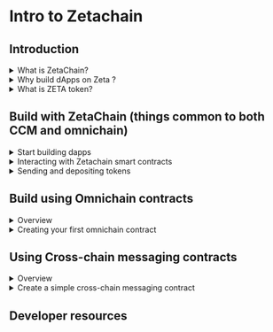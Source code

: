 # Intro to Zetachain


## Introduction

<details>
<summary>What is ZetaChain?</summary>
<br>
ZetaChain is the foundational, chain-agnostic backbone of the decentralized internet. It acts as a convergence point for various blockchains, including Ethereum and Bitcoin. ZetaChain enables omnichain functionality, supporting generic smart contracts and seamless messaging between different blockchains. By addressing the challenges of cross-chain interactions, it opens up the crypto and global financial ecosystem to a broader audience. ZetaChain envisions a fluid, multi-chain crypto ecosystem where users and developers can easily navigate and leverage the unique advantages of different blockchains for payments, DeFi, gaming, art, and more.
At its core, ZetaChain is a public omnichain blockchain that supports real, native cross-blockchain transactions with a complete toolkit for cross-chain messaging and general Omnichain Smart Contracts.
  
------
<h3>MCQs</h3>

**Question:What is the primary role of ZetaChain in the context of the decentralized internet?**

◻  A. Providing exclusive support for Ethereum transactions <br>
◻  B. Acting as a specialized gaming blockchain <br>
✅ C. Enabling omnichain functionality for cross-blockchain transactions <br>
◻  D. Focusing solely on Bitcoin-related smart contracts


-------
</details>

<details>
<summary>Why build dApps on Zeta ?</summary>
<br>

**1. Decentralized and public blockchain network:**

ZetaChain is built on the Cosmos SDK and Tendermint Consensus. Unlike many cross-chain solutions that rely on centralized trust models prone to exploits and hacks, ZetaChain operates as a Proof-of-Stake blockchain. This means that all transactions and activities on the chain, including cross-chain transactions, are fully transparent, verifiable, and operate in a trust-minimized manner.

**2. Hyper-connected nodes:**

ZetaChain's nodes have observers that monitor transactions on every connected chain. Through ZetaChain's TSS architecture, the network can sign and verify transactions on each connected chain, similar to how a wallet operates. These hyper-connected nodes provide a seamless omnichain environment, allowing developers to build novel and powerful cross-chain applications.

**3. Omnichain smart contracts:**

ZetaChain supports the native deployment of smart contracts that can read from and write to connected chains. It is the only public blockchain that offers this capability, opening up new possibilities for app development.

**4. Cross-chain message passing:**

Developers can easily pass messages (data and value) between chains and layers using simple function calls. By leveraging message passing, dApp developers can create robust cross-chain applications by implementing a few functions within their existing smart contracts.

**5. Managed external assets:**

ZetaChain's network and dApps built on top of it can manage assets and vaults of externally connected chains. This allows for the management of assets on any chain, similar to how a smart contract on a single chain manages assets. As a result, a dApp on ZetaChain can orchestrate and bring smart contract logic to any connected chain, including non-smart-contract chains like Bitcoin.


-------
<h3>MCQs</h3>

**Question:How does ZetaChain's use of the Tendermint Consensus and Proof-of-Stake differ from some cross-chain solutions?**

◻  A. It introduces a centralized trust model. <br>
◻  B. It relies on a Proof-of-Work blockchain <br>
◻  C. It minimizes hyper-connected nodes <br>
✅  D. It ensures fully transparent and verifiable transactions


<br>

**Question:What distinguishes ZetaChain's approach to cross-chain applications through hyper-connected nodes?**

◻  A. Limited connectivity with external chains <br>
✅ B. Utilization of TSS architecture for transaction signing <br>
◻  C. Exclusively supporting single-chain applications <br>
◻  D. Reliance on a centralized node model <br>

----------
</details>


<details>
<summary>What is ZETA token?</summary>
<br>
ZetaChain's coin, ZETA, serves multiple purposes within the ZetaChain ecosystem.
  
- ZETA is used as gas for ZetaChain’s omnichain smart contracts layer and internal transactions. With transactions like EIP 1559, some ZETA is burned over time.

- ZETA is used in core pools that the protocol uses to exchange for external ZRC-20 gas assets to pay for and write outbound transactions to external chains. ZRC-20 is a token standard integrated into ZetaChain's omnichain smart contract platform. At a high-level, ZRC-20 tokens are an extension of the standard ERC-20 tokens found in the Ethereum ecosystem, ZRC-20 tokens have the added ability to manage assets on all ZetaChain-connected chains. 

- ZETA is used as a cross-chain intermediary asset through messaging. When a cross-chain message is sent, a dApp/user attaches ZETA in his message to represent value and to pay for all gas and transaction fees in a single bundle. ZETA is also exchanged on the core pools to pay for outbound gas.
  
- Users can conveniently pay for ZetaChain's cross-chain service and gas fees on the destination chain using ZETA in a single step or bundle.

-------
<h3>MCQs</h3>
<br>
**Question: What are the primary use cases of ZETA within the ZetaChain ecosystem?**

◻  A. Solely used for gas in external transactions <br>
◻  B. Exclusively burned over time in internal transactions <br>
✅ C. Multi-purpose, including gas for smart contracts, exchange in core pools, and as a cross-chain intermediary asset <br>
◻  D. Limited to managing assets on ZetaChain-connected chains
-------

</details>

## Build with ZetaChain (things common to both CCM and omnichain)
<details>
<summary> Start building dapps </summary>
<br>
ZetaChain is a Proof of Stake (PoS) blockchain developed using the Cosmos SDK and Tendermint Core consensus engine. This design choice allows ZetaChain to benefit from fast block times and instant finality.

ZetaChain includes an Ethereum Virtual Machine (EVM) compatible execution layer called zEVM. In addition to supporting all EVM features and standard interactions (such as contract creation, contract interaction, and contract composition), zEVM offers two unique capabilities:

- Contracts on zEVM can be called from external chains.
- Contracts on zEVM can generate outbound transactions on external chains.

These two features make zEVM a versatile programmable platform, enabling cross-chain transactions that can modify states across different chains in a single step.

When developing on ZetaChain, you create zEVM contracts. While these contracts can be standard Solidity contracts, to fully utilize ZetaChain's capabilities, they should adhere to specific interfaces. These interfaces, unique to ZetaChain, facilitate interaction with externally connected blockchains.

ZetaChain provides two methods for developing dApps: omnichain contracts and cross-chain message passing.

</details>

<details>
<summary> Interacting with Zetachain smart contracts </summary>
<br>

This ZetaChain smart contract template will help you to setup your dApp quickly. In order to begin, git clone the below repository.

```git clone https://github.com/zeta-chain/template```


This template uses Hardhat to compile, test, and deploy contracts. It also imports @zetachain/toolkit that provides a useful set of utilities for creating contracts, querying balances, tracking cross-chain transactions, accessing the faucet, and more. The template exposes most of the features available in the toolkit through Hardhat tasks.

1. Generating a Random Wallet
To generate a random wallet:

```npx hardhat account --save```

This command generates a random wallet, prints information about the wallet to the terminal, and saves the private key to a .env file to make it accessible to Hardhat. If you don't want to save the wallet (for example, if you just need an address to send tokens to for testing purposes), you can run the command without the --save flag.

If you already have a private key or a mnemonic you want to import, you can use the --recover flag:

```npx hardhat account --save --recover``` 

The account command will prompt you for a private key or a mnemonic, print the derived addresses and save the private key into the .env file.

The account command shows derived addresses in hexacecimal (for EVM-based chains), bech32 with zeta prefix for ZetaChain, and bech32 for Bitcoin.

2. Querying for Token Balances
To query for token balances:

```npx hardhat balances```

This command queries token balances for the account address derived from the private key specified in the ```.env```. If you need to query for balances as part of a script, you can also use a --json flag to output the balances in JSON format:

```npx hardhat balances --json```

If you want to query for token balances for a different account, you can use the --address flag:

```npx hardhat balances --address ADDRESS```

The balances command supports querying for native gas tokens, wrapped ZETA on all connected chains as well as ZetaChain, ZRC-20 tokens, and BTC on Bitcoin.

3. Requesting Tokens from the Faucet
To request ZETA tokens from the faucet:

```npx hardhat faucet```

This command requests tokens from the faucet for the account address derived from the private key specified in the .env. Tokens sent to the address on ZetaChain.

You can specify a different address to send the tokens to:

```npx hardhat faucet --address ADDRESS```

Alternatively, you can install a standalone faucet CLI:

```yarn global add @zetachain/faucet-cli```

You can then use it with the following command:

```zetafaucet -h```

4. Creating an Omnichain Contract
The template includes a set of commands for generating code for smart contracts and helper tasks.

To create a new omnichain contract:

```npx hardhat omnichain MyContract```

This command creates a new omnichain contract in contracts/MyContract.sol, a task to deploy the contract in tasks/deploy.ts, and a task to interact with the contract in tasks/interact.ts.

When an omnichain contract is called, it can receive data in the data field of a transaction. This data is passed to the message parameter of the contract's onCrossChainCall function. To specify the fields of the message parameter, use positional arguments:

```npx hardhat omnichain MyContract recepient:address description quantity:uint256```

A field may have a type specified after the field name, separated by a colon. If no type is specified, the type defaults to string.

Supported types are: address, bool, bytes32, string, int,int8,int16,int128,int256,uint,uint8,uint16,uint128,uint256.

Learn more about omnichain contracts by following the tutorials.

5. Creating a Cross-Chain Messaging Contract
To create a new cross-chain messaging contract:

```npx hardhat messaging MyContract```

This command creates a new cross-chain messaging contract in contracts/MyContract.sol, a task to deploy the contract in tasks/deploy.ts, and a task to interact with the contract in tasks/interact.ts.

You can pass additional optional arguments to the messaging command to specify the data that will be sent in the message.

npx hardhat messaging MyContract token:uint256 sender:address to:address description

A field may have a type specified after the field name, separated by a colon. If no type is specified, the type defaults to string.

The list of supported types is the same as for omnichain contracts.


6. Tracking a Cross-Chain Transaction
After broadcasting a cross-chain transaction on a connected chain either to a cross-chain messaging contract or to trigger an omnichain contract, you can track its status:

```npx hardhat cctx TX_HASH```

7. Verifying a Contract
To verify a contract deployed on ZetaChain:

```npx hardhat verify:zeta --contract ADDRESS```

Select the contract to verify:
```
? Select a contract to verify: (Use arrow keys)
  @zetachain/zevm-protocol-contracts/contracts/interfaces/IZRC20.sol:IZRC20
  @zetachain/zevm-protocol-contracts/contracts/interfaces/zContract.sol:zContract
❯ contracts/Withdraw.sol:Withdraw
```

After the confirmation the contract will be verified.

8. Sending Tokens
Sending ZETA from ZetaChain to Goerli:

```npx hardhat send-zeta --amount 1 --network zeta_testnet --destination goerli_testnet```

9. Sending ZETA from Goerli to ZetaChain:

```npx hardhat send-zeta --amount 1 --network goerli_testnet --destination zeta_testnet```

10. Depositing gETH to ZetaChain as ZRC-20:

```npx hardhat send-zrc20 --amount 1 --network goerli_testnet --destination zeta_testnetv```

11. Withdrawing ZRC-20 from ZetaChain go Goerli as gETH:

```npx hardhat send-zrc20 --amount 1 --network zeta_testnet --destination goerli_testnet```

12. Depositing tBTC from the Bitcoin testnet to ZetaChain:

```npx hardhat send-btc --amount 1 --recipient TSS_ADDRESS --memo RECIPIENT_ADDRESS_WITHOUT_0x```


13. Querying Cross-Chain Fees


```npx hardhat fees```

This command will query the latest omnichain withdrawal fees as well as cross-chain messaging fees.

14. To calculate the fees for a different gas limit use the --gas flag:

```npx hardhat fees --gas 300000```

</details>

<details>
<Summary> Sending and depositing tokens </Summary>
<br>
<h3>Native ZETA Token on ZetaChain</h3>
The native token of the ZetaChain ZETA is a staking token, and is used to pay for transaction fees. ZetaChain node is built with Cosmos SDK framework and the ZETA token is implemented as a sdk.Coin. The on-chain denomination for the same is aZeta.

1 ZETA = 10¹⁸ aZeta.

To query for account balance you can use the Cosmos HTTP API balances endpoint:

```https://zetachain-athens.blockpi.network/lcd/v1/public/cosmos/bank/v1beta1/balances/zeta19nfaqu9wr0fktyyampva98ec025kjy0phww5um```
- To convert the value amount from azeta to ZETA, divide it by 10¹⁸. In the example above the balance is 10 ZETA.
  

> Sending ZETA from ZetaChain to Goerli:

```npx hardhat send-zeta --amount 1 --network zeta_testnet --destination goerli_testnet```

- send-zeta sends native ZETA to the wrapped ZETA contract on ZetaChain, approves the wrapped ZETA to be spent by the connector contract, then finally calls the connector's send method to send the wrapped ZETA to the connected chain.

> Wrapped ZETA on ZetaChain
ZETA can exists on ZetaChain in a wrapped form (WZETA) as a WETH9 token. WZETA is primarily used in internal liquidity pools on ZetaChain paired with native gas tokens of connected blockchains (for example, gETH/WZETA pair).

To wrap native ZETA and turn it into WZETA, send it to the zetaToken contract on Zetachain.

> ZETA Tokens on Connected Blockchains

ZETA tokens on EVM-compatible connected blockchains (like Ethereum, Polygon and BSC) are implemented as ERC-20 tokens. You can find the contract addresses of the zetaToken on a connected blockchain on the testnet page.

> Sending ZETA from Goerli to ZetaChain:

```npx hardhat send-zeta --amount 1 --network goerli_testnet --destination zeta_testnet```

 When you use the send-zeta command above, you will receive unwrapped native ZETA on ZetaChain.

> Sending ZETA from Goerli to BSC testnet:

```npx hardhat send-zeta --amount 1 --network goerli_testnet --destination bsc_testnet```

> Acquiring ZETA on ZetaChain

One way to accquire ZETA on ZetaChain is to swap native gas tokens (like gETH) on a connected chain's (like Goerli) Uniswap for ZETA. Use the zetaToken [contract address](https://www.zetachain.com/docs/reference/testnet/) on the connected chain of choice to add it to [Uniswap's UI](https://app.uniswap.org/swap), swap gETH for ZETA, then send ZETA to ZetaChain using the send-zeta command described above.

> Foreign Tokens on ZetaChain
> 
Native gas tokens of connected blockchains (like gETH, tMATIC, tBNB, and tBTC) are represented on ZetaChain as ZRC-20. ZRC-20 is an extension of ERC-20 that allows depositing tokens to and withdrawing tokens from ZetaChain.

To deposit tokens to ZetaChain, send them to the TSS address on a connected chain. To withdraw native gas tokens from ZetaChain, call the withdraw method of the ZRC-20 contract.

- Depositing gETH to ZetaChain as ZRC-20:

```npx hardhat send-zrc20 --amount 1 --network goerli_testnet --destination zeta_testnet```

- Withdrawing ZRC-20 from ZetaChain to Goerli as gETH:

```npx hardhat send-zrc20 --amount 1 --network zeta_testnet --destination goerli_testnet```

tBTC is represented on ZetaChain as ZRC-20 as well. To deposit tBTC to ZetaChain you need to send it to the tss address on the Bitcoin testnet with the recipient's address encoded in the memo.

- Depositing tBTC from the Bitcoin testnet to ZetaChain:

```npx hardhat send-btc --amount 1 --recipient <TSS_ADDRESS> --memo <RECIPIENT_ADDRESS>```

</details>


## Build using Omnichain contracts
<details>
<Summary> Overview </Summary>
<br>
Omnichain Smart Contracts are contracts deployed on ZetaChain that can use and orchestrate assets on connected chains, as well as on ZetaChain. With omnichain smart contracts you are able to have a single place of logic that can maintain the state of assets and data across all connected chains.

For a contract to be considered omnichain it must inherit from the zContract interface and implement the onCrossChainCall function:
```
pragma solidity 0.8.7;

import "@zetachain/protocol-contracts/contracts/zevm/interfaces/IZRC20.sol";
import "@zetachain/protocol-contracts/contracts/zevm/interfaces/zContract.sol";

contract YourContract is zContract {
    function onCrossChainCall(
        zContext calldata context,
        address zrc20,
        uint256 amount,
        bytes calldata message
    ) external virtual override {
        bytes32 recipient = abi.decode(message, (bytes32));

        (, uint256 gasFee) = IZRC20(zrc20).withdrawGasFee();

        IZRC20(zrc20).approve(zrc20, gasFee);
        IZRC20(zrc20).withdraw(abi.encodePacked(recipient), amount - gasFee);
    }
}
```
An omnichain contract is deployed on ZetaChain and can be called from any connected chain.

To call on omnichain contract the only thing a user has to do is send a transaction to a connected chain to ZetaChain's TSS address. The transaction amount becomes available to the sender on ZetaChain as ZRC-20 and the data byte array (containing an the omnichain contract address and message) is used to call the omnichain contract by address and pass arguments from the message.

Omnichain Smart Contracts are ideal for more complex applications where state management between different chains is core to the application. Some use case examples include:

- Complex trading or DeFi applications that involve liquidity on multiple chains.
- Adding smart contract layer to non-smart-contract chains like Bitcoin and Dogecoin, or incorporating these chains/assets with other pieces of the DeFi ecosystem natively.
- Multichain smart-contract wallet applications like portfolio management across all chains.
Leveraging existing implementations of protocols like Aave, Uniswap, Curve, etc. for omnichain. Since zEVM is EVM-compatible, one can build on top of these implementations (just as they would on Ethereum) to adapt them for omnichain interoperability.

Let's take a look at simple omnichain contract example in next section.

</details>




<details>
<Summary> Creating your first omnichain contract </Summary>
<br>

In this tutorial you will create a simple omnnichain contract, deploy it on ZetaChain and make a contract call from a connected chain.

<h3>Prerequisites:</h3>
<br>

- Node.js (version 18 or above)
- Yarn
- Git
- Set Up Your Environment
  
You can start from cloning the Hardhat contract template using the following command :

```git clone https://github.com/zeta-chain/template```

- Install dependencies:

```
cd template
yarn
```

<h3>Create the Contract :</h3>
<br>
  
To create a new omnichain contract you will use the omnichain Hardhat task available by default in the template.

```npx hardhat omnichain MyContract```

The omnichain task can also accept a list of arguments (optionally with types) to create a contract that accepts specific data from a connected chain.In this tutorial, you will create a contract that does not accept any arguments.

The omnichain task has created:

- ```contracts/MyContract.sol```: a Solidity omnichain smart contract
- ```tasks/deploy.ts```: a Hardhat task to deploy the contract
- ```tasks/interact.ts```: a Hardhat task to interact with the contract
- It also modified ```hardhat.config.ts``` to import both deploy and interact tasks.

<h3>Omnichain Contract</h3>

Let's review the contents of the MyContract contract:

```
contracts/MyContract.sol
// SPDX-License-Identifier: MIT
pragma solidity 0.8.7;

import "@zetachain/protocol-contracts/contracts/zevm/SystemContract.sol";
import "@zetachain/protocol-contracts/contracts/zevm/interfaces/zContract.sol";

contract MyContract is zContract {
    SystemContract public immutable systemContract;

    constructor(address systemContractAddress) {
        systemContract = SystemContract(systemContractAddress);
    }

    modifier onlySystem() {
        require(
            msg.sender == address(systemContract),
            "Only system contract can call this function"
        );
        _;
    }

    function onCrossChainCall(
        zContext calldata context,
        address zrc20,
        uint256 amount,
        bytes calldata message
    ) external virtual override onlySystem {
        // TODO: implement the logic
    }
}
```

MyContract is a simple contract that inherits from the zContract interface.

- The contract declares a state variable of type SystemContract that stores a reference to the system contract.

- The constructor function accepts the address of the system contract and stores it in the systemContract state variable.

- ```onCrossChainCall``` is a function that is called when the contract gets called by a token transfer transaction sent to the TSS address on a connected chain (when a gas token is deposited) or a deposit method call on the ERC-20 custody contract (when an ERC-20 token is deposited). The function receives the following inputs:

- context: is a struct of type zContext that contains the following values:
- origin: EOA address that sent the token transfer transaction to the TSS address (triggering the omnichain contract) or the value passed to the deposit method call on the ERC-20 custody contract.
- chainID: interger ID of the connected chain from which the omnichain contract was triggered.
- sender (reserved for future use, currently empty)
- zrc20: the address of the ZRC-20 token contract that represents an asset from a connected chain on ZetaChain.
- amount: the amount of tokens that were transferred to the TSS address or an amount of tokens that were deposited to the ERC-20 custody contract.
- message: the contents of the data field of the token transfer transaction.

The ```onCrossChainCall``` function should only be called by the system contract (in other words, by the ZetaChain protocol) to prevent a caller from supplying arbitrary values in context. The onlySystem modifier ensures that the function is called only as a response to a token transfer transaction sent to the TSS address or an ERC-20 custody contract.

By default, the ```onCrossChainCall``` function doesn't do anything else. Based on usecase, you can implement the logic for the same.

<h3>Deploy Task</h3>
<br>

The omnichain task has created a Hardhat task to deploy the contract:


```tasks/deploy.ts```

```
import { getAddress } from "@zetachain/protocol-contracts";
import { task } from "hardhat/config";
import { HardhatRuntimeEnvironment } from "hardhat/types";

const main = async (args: any, hre: HardhatRuntimeEnvironment) => {
  if (hre.network.name !== "zeta_testnet") {
    throw new Error(
      '🚨 Please use the "zeta_testnet" network to deploy to ZetaChain.'
    );
  }

  const [signer] = await hre.ethers.getSigners();
  if (signer === undefined) {
    throw new Error(
      `Wallet not found. Please, run "npx hardhat account --save" or set PRIVATE_KEY env variable (for example, in a .env file)`
    );
  }

  const systemContract = getAddress("systemContract", "zeta_testnet");

  const factory = await hre.ethers.getContractFactory("MyContract");
  const contract = await factory.deploy(systemContract);
  await contract.deployed();

  if (args.json) {
    console.log(JSON.stringify(contract));
  } else {
    console.log(`🔑 Using account: ${signer.address}

🚀 Successfully deployed contract on ZetaChain.
📜 Contract address: ${contract.address}
🌍 Explorer: https://athens3.explorer.zetachain.com/address/${contract.address}
`);
  }
};

task("deploy", "Deploy the contract", main).addFlag("json", "Output in JSON");
```

- Omnichain contracts are supposed to be deployed to ZetaChain, so the task checks that the ```--network``` flag value is always zeta_testnet.

- The task uses the ```getAddress``` function from @zetachain/protocol-contracts to get the address of the system contract on ZetaChain.

- The task then uses ```Ethers.js``` to deploy the contract to ZetaChain.


<h3>Interact Task</h3>
<br>

The omnichain task has also created a Hardhat task to interact with the contract:

```tasks/interact.ts```
```
import { task } from "hardhat/config";
import { HardhatRuntimeEnvironment } from "hardhat/types";
import { parseUnits } from "@ethersproject/units";
import { getAddress } from "@zetachain/protocol-contracts";
import ERC20Custody from "@zetachain/protocol-contracts/abi/evm/ERC20Custody.sol/ERC20Custody.json";
import { prepareData } from "@zetachain/toolkit/helpers";
import { utils, ethers } from "ethers";
import ERC20 from "@openzeppelin/contracts/build/contracts/ERC20.json";

const main = async (args: any, hre: HardhatRuntimeEnvironment) => {
  const [signer] = await hre.ethers.getSigners();

  const data = prepareData(args.contract, [], []);

  let tx;

  if (args.token) {
    const custodyAddress = getAddress("erc20Custody", hre.network.name as any);
    const custodyContract = new ethers.Contract(
      custodyAddress,
      ERC20Custody.abi,
      signer
    );
    const tokenContract = new ethers.Contract(args.token, ERC20.abi, signer);
    const decimals = await tokenContract.decimals();
    const value = parseUnits(args.amount, decimals);
    const approve = await tokenContract.approve(custodyAddress, value);
    await approve.wait();

    tx = await custodyContract.deposit(signer.address, args.token, value, data);
    tx.wait();
  } else {
    const value = parseUnits(args.amount, 18);
    const to = getAddress("tss", hre.network.name as any);
    tx = await signer.sendTransaction({ data, to, value });
  }

  if (args.json) {
    console.log(JSON.stringify(tx, null, 2));
  } else {
    console.log(`🔑 Using account: ${signer.address}\n`);

    console.log(`🚀 Successfully broadcasted a token transfer transaction on ${hre.network.name} network.
📝 Transaction hash: ${tx.hash}
  `);
  }
};

task("interact", "Interact with the contract", main)
  .addParam("contract", "The address of the withdraw contract on ZetaChain")
  .addParam("amount", "Amount of tokens to send")
  .addOptionalParam("token", "The address of the token to send")
  .addFlag("json", "Output in JSON");
```

The task uses the prepareData function from @zetachain/toolkit/helpers to prepare the data field of the token transfer transaction. prepareData accepts an omnichain contract address on ZetaChain, a list of argument types, and a list of argument names. The data field contains the following information:

- the address of the contract on ZetaChain
- the arguments to pass to the onCrossChainCall function in the message parameter
- In the code generated above there are no arguments, so the data field is simply the address of the contract on ZetaChain.

Calling omnichain contracts is differs depending on whether a gas token is being deposited or an ERC-20 token.

If an ERC-20 token address is passed to the ```--token``` optional parameter, the interact task assumes you want to deposit an ERC-20 token in an omnichain contract.

To deposit an ERC-20 token into an omnichain contract you need to call the deposit method of the ERC-20 custody contract. The task first gets the address of the custody contract on the current network, creates an instance of a token contract, gets the number of decimals of the token, and approves the custody contract to spend the specified amount of ERC-20 tokens. The task then calls the deposit method of the custody contract, passing the following information:

- signer.address: the sender address that will be available in the origin field of the context parameter of the onCrossChainCall function
- args.token: the address of the ERC-20 token being deposited
- value: the amount of tokens being deposited
- data: the contents of the message
- If the --token optional parameter is not used, the interact task assumes you want to deposit a gas token. To deposit a gas token you need to send a token transfer transaction to the TSS address on a connected chain.

```getAddress``` retrieves the address of the TSS on the current network.

The task then uses Ethers.js to send a token transfer transaction to the TSS address. The transaction contains the following information:

- data: the data field prepared by prepareData
- to: the address of the TSS
- value: the amount of tokens to transfer


<h3>Create an Account</h3>
<br>

To deploy and interact with the contract you will need a wallet with tokens.

- Create a new wallet account:

```npx hardhat account --save```

This command generates a random wallet, prints information about the wallet to the terminal, and saves the private key to a .env file to make it accessible to Hardhat.

- Use the Faucet to Request Tokens
Request testnet ZETA tokens from the ZetaChain faucet:

```npx hardhat faucet```

This command requests tokens from the faucet for the account address derived from the private key specified in the .env. Tokens sent to the address on ZetaChain.

Using the faucet task you can get ZETA tokens on ZetaChain as well as ZETA tokens on connected chains.

You will, however, need to request native tokens on connected chains from one of the publicly available faucets.

- Check Token Balances
Check token balances to ensure you have tokens on ZetaChain and at least one of the connected chains:

```npx hardhat balances```

Learn more about these and other ZetaChain toolkit commands avaialble in the [template](https://www.zetachain.com/docs/developers/template/).

- Deploy the Contract
Clear the cache and artifacts, then compile the contract:

```npx hardhat compile --force```

- Deploy the contract to ZetaChain:

```npx hardhat deploy --network zeta_testnet```

</details>

  
## Using Cross-chain messaging contracts
<details>
<summary>Overview</summary>
<br>

Cross-chain messaging (CCM) lets you send messages from any connected chain to any connected chain, including ZetaChain. Cross-chain messaging makes the most sense for applications that generally need minimal logic or state to maintain across all chains, and where data that needs only to be passed between different chains one way.

```
pragma solidity 0.8.7;

import "@zetachain/protocol-contracts/contracts/evm/tools/ZetaInteractor.sol";
import "@zetachain/protocol-contracts/contracts/evm/interfaces/ZetaInterfaces.sol";

contract YourContract is ZetaInteractor, ZetaReceiver {
    constructor(address connectorAddress)
        ZetaInteractor(connectorAddress)
    {}

    function sendMessage(uint256 destinationChainId) external payable {
        connector.send(
            ZetaInterfaces.SendInput({
                destinationChainId: destinationChainId,
                destinationAddress: interactorsByChainId[destinationChainId],
                destinationGasLimit: 300000,
                message: abi.encode("Hello, Cross-Chain World!"),
                zetaValueAndGas: msg.value,
                zetaParams: abi.encode("")
            })
        );
    }

    function onZetaMessage(ZetaInterfaces.ZetaMessage calldata zetaMessage) external override isValidMessageCall(zetaMessage) {
        // Handle the message
    }

    function onZetaRevert(ZetaInterfaces.ZetaRevert calldata zetaRevert) external override isValidRevertCall(zetaRevert) {
        // Handle the revert
    }
}
```
CCM contracts are deployed on two or more connected chains. ZetaChain acts as a relayer transferring the messages between blockchains.

- To send a message a user calls a function that executes connector.send(). ZetaChain picks up the message and sends it to the destination chain. The message is then received by a CCM contract passed to the onZetaMessage function.

A good use-case of CCM is an application that needs only to call a contract or send value to an address on a different chain. After the message is received and processed on the destination, the application ideally doesn't have to broadcast anything back to synchronize state for anything, and the sender doesn't care about the results.

Cross-chain messaging works to build a variety of applications and primitives such as:

- Omnichain NFTs that can be sent between different chains, and that don't need to know about the state of the collection on other chains
- “Simple” swap or bridge apps that use liquidity pools on existing chains
- Proving ownership of NFTs or simple action-calls to a different chain


</details>

<details>
<summary>Create a simple cross-chain messaging contract</summary>
<br>
In this tutorial we will create a simple contract that allows sending a message from one chain to another using the [Connector API](https://www.zetachain.com/docs/developers/cross-chain-messaging/connector/).

<h3>Prerequisites</h3>
<br>

- Node.js (version 18 or above)
- Yarn
- Git
  
<h3> Set up your environment </h3>

```git clone https://github.com/zeta-chain/template
cd template
yarn
```

- Create the Contract
To create a new cross-chain messaging contract you will use the messaging Hardhat task available by default in the template.

```npx hardhat messaging CrossChainMessage message:string```

The messaging task accepts one or more arguments: the name of the contract and a list of arguments (optionally with types). The arguments define the contents of the message that will be sent across chains.

In the example above the message will have only one field: message of type string. If the type is not specified it is assumed to be string.

The messaging task has created:

- ```contracts/CrossChainMessage.sol```: a Solidity cross-chain messaging contract
- ```tasks/deploy.ts```: a Hardhat task to deploy the contract on one or more chains
- ```tasks/interact.ts```: a Hardhat task to interact with the contract
- It also modified ```hardhat.config.ts``` to import both deploy and interact tasks.

- Cross-Chain Messaging Contract
Let's review the contents of the CrossChainMessage contract:

```
contracts/CrossChainMessage.sol
// SPDX-License-Identifier: MIT
pragma solidity 0.8.7;

import "@openzeppelin/contracts/interfaces/IERC20.sol";
import "@openzeppelin/contracts/access/Ownable.sol";
import "@zetachain/protocol-contracts/contracts/evm/tools/ZetaInteractor.sol";
import "@zetachain/protocol-contracts/contracts/evm/interfaces/ZetaInterfaces.sol";

contract CrossChainMessage is ZetaInteractor, ZetaReceiver {
    error InvalidMessageType();

    event CrossChainMessageEvent(string);
    event CrossChainMessageRevertedEvent(string);

    bytes32 public constant CROSS_CHAIN_MESSAGE_MESSAGE_TYPE =
        keccak256("CROSS_CHAIN_CROSS_CHAIN_MESSAGE");
    ZetaTokenConsumer private immutable _zetaConsumer;
    IERC20 internal immutable _zetaToken;

    constructor(
        address connectorAddress,
        address zetaTokenAddress,
        address zetaConsumerAddress
    ) ZetaInteractor(connectorAddress) {
        _zetaToken = IERC20(zetaTokenAddress);
        _zetaConsumer = ZetaTokenConsumer(zetaConsumerAddress);
    }

    function sendMessage(
        uint256 destinationChainId,
        string memory message
    ) external payable {
        if (!_isValidChainId(destinationChainId))
            revert InvalidDestinationChainId();

        uint256 crossChainGas = 2 * (10 ** 18);
        uint256 zetaValueAndGas = _zetaConsumer.getZetaFromEth{
            value: msg.value
        }(address(this), crossChainGas);
        _zetaToken.approve(address(connector), zetaValueAndGas);

        connector.send(
            ZetaInterfaces.SendInput({
                destinationChainId: destinationChainId,
                destinationAddress: interactorsByChainId[destinationChainId],
                destinationGasLimit: 300000,
                message: abi.encode(CROSS_CHAIN_MESSAGE_MESSAGE_TYPE, message),
                zetaValueAndGas: zetaValueAndGas,
                zetaParams: abi.encode("")
            })
        );
    }

    function onZetaMessage(
        ZetaInterfaces.ZetaMessage calldata zetaMessage
    ) external override isValidMessageCall(zetaMessage) {
        (bytes32 messageType, string memory message) = abi.decode(
            zetaMessage.message,
            (bytes32, string)
        );

        if (messageType != CROSS_CHAIN_MESSAGE_MESSAGE_TYPE)
            revert InvalidMessageType();

        emit CrossChainMessageEvent(message);
    }

    function onZetaRevert(
        ZetaInterfaces.ZetaRevert calldata zetaRevert
    ) external override isValidRevertCall(zetaRevert) {
        (bytes32 messageType, string memory message) = abi.decode(
            zetaRevert.message,
            (bytes32, string)
        );

        if (messageType != CROSS_CHAIN_MESSAGE_MESSAGE_TYPE)
            revert InvalidMessageType();

        emit CrossChainMessageRevertedEvent(message);
    }
}
```
The above contract:

- inherits from ```ZetaInteractor```, which provides two modifiers that are used to validate the message and revert calls: ```isValidMessageCall``` and ```isValidRevertCall.```
- implements ```ZetaReceiver```, which defines two functions: ```onZetaMessage``` and ```onZetaRevert```.
  
<h4>State Variables:</h4>
<br>

- ```CROSS_CHAIN_MESSAGE_MESSAGE_TYPE```: a public constant state variable which defines the message type. If your contract supports more than one message type, it's useful to define a constant for each one.
- ```_zetaConsumer```: a private immutable state variable that stores the address of ZetaTokenConsumer, which is used amond other things for getting ZETA tokens from native tokens to pay for gas when sending a message.
- ```_zetaToken```: an internal immutable state variable that stores the address of the ZETA token contract.
The contract defines two events: ```CrossChainMessageEvent``` emitted when a message is processed on the destination chain and ```CrossChainMessageRevertedEvent``` emitted when a message is reverted on the destination chain.

The constructor passes ```connectorAddress``` to the ```ZetaInteractor``` constructor and initializes both ```_zetaToken``` and ```_zetaConsumer``` state variables.

The ```sendMessage``` function is used to send a message to a recipient contract on the destination chain. It first checks that the destination chain ID is valid. Then it uses ZETA consumer to get the needed amount of ZETA tokens from the provided ```msg.value``` (amount of native gas assets sent with the function call), and approves the ```ZetaConnector``` to spend the ```zetaValueAndGas``` amount of ZETA tokens.

The ```sendMessagev function uses ```connector.send``` to send a crosss-chain message with the following arguments wrapped in a struct:

- ```destinationChainId```: chain ID of the destination chain
- ```destinationAddress```: address of the contract receiving the message on the destination chain (expressed in bytes since it can be non-EVM)
- ```destinationGasLimit```: gas limit for the destination chain's transaction
- ```message```: arbitrary message to be parsed by the receiving contract on the destination chain
- ```zetaValueAndGas```: amount of ZETA tokens to be sent to the destination chain, ZetaChain gas fees, and destination chain gas fees (expressed in ZETA tokens)
```zetaParams```: optional ZetaChain parameters.
- The ```onZetaMessage``` function processes incoming cross-chain messages. The function decodes the message to identify its type and content.

- If the message type matches a predefined constant, the message's reception is logged through the CrossChainMessageEvent. However, if the type is unrecognized, the function reverts to ensure that only specific message types are handled. The function also uses a ```isValidMessageCall``` modifier to verify the message's authenticity, ensuring it comes from a trusted source.

The ```onZetaRevert``` function handles the reversal of cross-chain messages. Taking in a ```ZetaInterfaces.ZetaRevert``` parameter, the function decodes this reverted message to identify its type and content. If the message type aligns with a predefined constant, the function logs the reversal through the ```CrossChainMessageRevertedEvent```. On the other hand, if the type is not recognized, the function reverts the transaction. The function also uses the ```isValidRevertCall``` modifier to ensure that the revert message is genuine and originates from the trusted source.

<h3>Deploy Task</h3>
<br>
The messaging task has created a Hardhat task to deploy the contract.

```tasks/deploy.ts```

```
import { getAddress } from "@zetachain/protocol-contracts";
import { ethers } from "ethers";
import { task, types } from "hardhat/config";
import { HardhatRuntimeEnvironment } from "hardhat/types";
import { getSupportedNetworks } from "@zetachain/networks";

const contractName = "CrossChainMessage";

const main = async (args: any, hre: HardhatRuntimeEnvironment) => {
  const networks = args.networks.split(",");
  const contracts: { [key: string]: string } = {};
  await Promise.all(
    networks.map(async (networkName: string) => {
      contracts[networkName] = await deployContract(
        hre,
        networkName,
        args.json,
        args.gasLimit
      );
    })
  );

  for (const source in contracts) {
    await setInteractors(hre, source, contracts, args.json, args.gasLimit);
  }

  if (args.json) {
    console.log(JSON.stringify(contracts, null, 2));
  }
};

const initWallet = (hre: HardhatRuntimeEnvironment, networkName: string) => {
  const { url } = hre.config.networks[networkName] as any;
  const provider = new ethers.providers.JsonRpcProvider(url);
  const wallet = new ethers.Wallet(process.env.PRIVATE_KEY as string, provider);

  return wallet;
};

const deployContract = async (
  hre: HardhatRuntimeEnvironment,
  networkName: string,
  json: boolean = false,
  gasLimit: number
) => {
  const wallet = initWallet(hre, networkName);

  const connector = getAddress("connector", networkName as any);
  const zetaToken = getAddress("zetaToken", networkName as any);
  const zetaTokenConsumerUniV2 = getAddress(
    "zetaTokenConsumerUniV2",
    networkName as any
  );
  const zetaTokenConsumerUniV3 = getAddress(
    "zetaTokenConsumerUniV3",
    networkName as any
  );

  const { abi, bytecode } = await hre.artifacts.readArtifact(contractName);
  const factory = new ethers.ContractFactory(abi, bytecode, wallet);
  const contract = await factory.deploy(
    connector,
    zetaToken,
    zetaTokenConsumerUniV2 || zetaTokenConsumerUniV3,
    { gasLimit }
  );

  await contract.deployed();
  if (!json) {
    console.log(`
🚀 Successfully deployed contract on ${networkName}.
📜 Contract address: ${contract.address}`);
  }
  return contract.address;
};

const setInteractors = async (
  hre: HardhatRuntimeEnvironment,
  source: string,
  contracts: { [key: string]: string },
  json: boolean = false,
  gasLimit: number
) => {
  if (!json) {
    console.log(`
🔗 Setting interactors for a contract on ${source}`);
  }
  const wallet = initWallet(hre, source);

  const { abi, bytecode } = await hre.artifacts.readArtifact(contractName);
  const factory = new ethers.ContractFactory(abi, bytecode, wallet);
  const contract = factory.attach(contracts[source]);

  for (const counterparty in contracts) {
    if (counterparty === source) continue;

    const counterpartyContract = hre.ethers.utils.solidityPack(
      ["address"],
      [contracts[counterparty]]
    );
    const chainId = hre.config.networks[counterparty].chainId;
    await (
      await contract.setInteractorByChainId(chainId, counterpartyContract, {
        gasLimit,
      })
    ).wait();
    if (!json) {
      console.log(
        `✅ Interactor address for ${chainId} (${counterparty}) is set to ${counterpartyContract}`
      );
    }
  }
};

task("deploy", "Deploy the contract", main)
  .addParam(
    "networks",
    `Comma separated list of networks to deploy to (e.g. ${getSupportedNetworks(
      "ccm"
    )})`
  )
  .addOptionalParam("gasLimit", "Gas limit", 10000000, types.int)
  .addFlag("json", "Output JSON");
```

To establish cross-chain messaging between blockchains via ZetaChain, you need to deploy contracts capable of sending and receiving cross-chain messages to two or more blockchains connected to ZetaChain.

You can specify the desired chains by using a --networks parameter of the deploy task, which accepts a list of network names separated by commas. For instance, ```--networks goerli_testnet,bsc_testnet```.

The main function maintains a mapping of network names to their corresponding deployed contract addresses, iterating over the networks to deploy the contract on each one.

The contract's constructor requires three arguments: 
- the connector contract's address,
- the ZETA token's address, and
- the ZETA token consumer contract's address.
These addresses are obtained using ZetaChain's ```getAddress```.

The main function subsequently sets interactors for each contract. An interactor is a mapping between a chain ID of the destination and the contract address on that chain.

When deploying to two chains (like Goerli and BSC testnet), you will invoke ```setInteractorByChainId``` on a Goerli contract and pass the BSC testnet chain ID (97) and the BSC testnet contract address. You then perform the same operation on a BSC testnet contract, passing the Goerli chain ID (5) and the Goerli contract address. If deploying to more than two chains, you must call ```setInteractorByChainId``` for each link between the chains.

<h3>Interact Task</h3>
<br>

The messaging task has also created a Hardhat task to interact with the contract:

```tasks/interact.ts```

```https://github.com/zeta-chain/example-contracts/blob/main/messaging/message/tasks/interact.ts```


The task accepts the following arguments:

- ```contract```: address of the contract on the source chain
- ```amount```: amount of native tokens to send with the transaction
- ```destination```: name of the destination chain
- ```message```: message to be sent to the destination chain
  
The main function uses the contract argument to attach to the contract on the source chain. It then uses the destination argument to obtain the destination chain's chain ID. The function subsequently converts the message argument to bytes and sends a transaction to the contract's sendMessage function, passing the destination chain ID and the message.

Finally, the task uses the trackCCTX function from ```@zetachain/toolkit/helpers``` to track the token transfer transaction. The function waits for the transaction to appear on ZetaChain and tracks the status of the transaction. Transaction tracking is optional, but helpful to know when the transaction has been processed by ZetaChain.

<h3>Create an Account</h3>
<br>

To deploy and interact with the contract you will need a wallet with tokens.

- Create a new wallet account:

```npx hardhat account --save```

This command generates a random wallet, prints information about the wallet to the terminal, and saves the private key to a .env file to make it accessible to Hardhat.

- Use the Faucet to Request Tokens
To pay for the transaction fees to deploy and interact with the cross-chain messaging contracts you will need native gas tokens on the connected chains you are deploying contracts to. You can find a list of recommended faucets [here](https://www.zetachain.com/docs/reference/get-testnet-zeta/)

- Check Token Balances
```npx hardhat balances```

- Deploy the Contract
Clear the cache and artifacts, then compile the contract:

```npx hardhat compile --force```

Run the following command to deploy the contract to two networks:

```npx hardhat deploy --networks bsc_testnet,goerli_testnet```

```

🚀 Successfully deployed contract on bsc_testnet
📜 Contract address: 0x6Fd784c16219026Ab0349A1a8A6e99B6eE579C93

🚀 Successfully deployed contract on goerli_testnet.
📜 Contract address: 0xf1907bb130feb28D6e1305C53A4bfdb32140d8E6

🔗 Setting interactors for a contract on bsc_testnet
✅ Interactor address for 5 (goerli_testnet) is set to 0xf1907bb130feb28d6e1305c53a4bfdb32140d8e6

🔗 Setting interactors for a contract on goerli_testnet
✅ Interactor address for 97 (bsc_testnet) is set to 0x6fd784c16219026ab0349a1a8a6e99b6ee579c93
```

- Interact with the Contract
Send a message from BSC testnet to Goerli using the contract address (see the output of the deploy task). Make sure to submit enough native tokens with ```--amount``` to pay for the transaction fees.

```
npx hardhat interact --message hello --network bsc_testnet --destination goerli_testnet --contract 0x6Fd784c16219026Ab0349A1a8A6e99B6eE579C93 --amount 2
```
```
🔑 Using account: 0x2cD3D070aE1BD365909dD859d29F387AA96911e1

✅ "sendHelloWorld" transaction has been broadcasted to bsc_testnet
📝 Transaction hash: 0xa3a507d34056f4c00b753e7d0b47b16eb6d35b3c5016efa0323beb274725b1a1
```

After the cross-chain transaction is processed on ZetaChain, look up the contract on the Goerli explorer by the contract address ```(0xf1907bb130feb28D6e1305C53A4bfdb32140d8E6)``` and you should be able to see the emitted ```HelloWorldEvent``` event.

<h3>Source Code</h3>

You can find the source code for the example in this tutorial here:

```https://github.com/zeta-chain/example-contracts/tree/main/messaging/message```

</details>



## Developer resources




